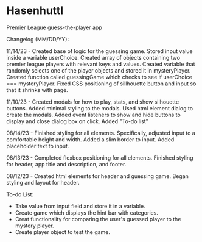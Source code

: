 # Hasenhuttl
Premier League guess-the-player app

Changelog (MM/DD/YY):

11/14/23 - Created base of logic for the guessing game. Stored input value inside a variable userChoice. Created array of objects containing two premier league players with relevant keys and values. Created variable that randomly selects one of the player objects and stored it in mysteryPlayer. Created function called guessingGame which checks to see if userChoice === mysteryPlayer. Fixed CSS positioning of sillhouette button and input so that it shrinks with page.

11/10/23 - Created modals for how to play, stats, and show silhouette buttons. Added minimal styling to the modals. Used html element dialog to create the modals. Added event listeners to show and hide buttons to display and close dialog box on click. Added "To-do list"

08/14/23 - Finished styling for all elements. Specifically, adjusted input to a comfortable height and width. Added a slim border to input. Added placeholder text to input.

08/13/23 - Completed flexbox positioning for all elements. Finished styling for header, app title and description, and footer.

08/12/23 - Created html elements for header and guessing game. Began styling and layout for header.

To-do List:

- Take value from input field and store it in a variable.
- Create game which displays the hint bar with categories.
- Creat functionality for comparing the user's guessed player to the mystery player.
- Create player object to test the game.